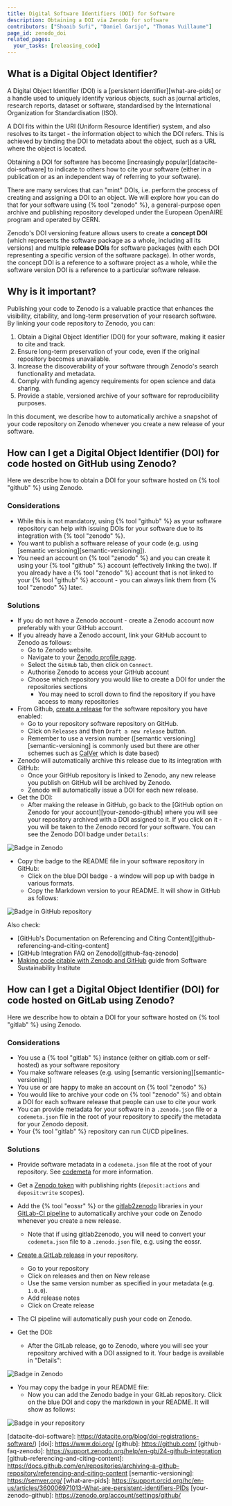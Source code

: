 ```yaml
---
title: Digital Software Identifiers (DOI) for Software
description: Obtaining a DOI via Zenodo for software
contributors: ["Shoaib Sufi", "Daniel Garijo", "Thomas Vuillaume"] 
page_id: zenodo_doi
related_pages:
  your_tasks: [releasing_code]
---
```


## What is a Digital Object Identifier?

A Digital Object Identifier (DOI) is a [persistent identifier][what-are-pids] or a handle used to uniquely identify 
various objects, such as journal articles, research reports, dataset or software, standardised by the International 
Organization for Standardisation (ISO).

A DOI fits within the URI (Uniform Resource Identifier) system, and also resolves to its target - the information 
object to which the DOI refers. 
This is achieved by binding the DOI to metadata about the object, such as a URL where the object is located. 

Obtaining a DOI for software has become [increasingly popular][datacite-doi-software] to indicate to others how to
cite your software (either in a publication or as an independent way of referring to your software).

There are many services that can "mint" DOIs, i.e. perform the process of creating and assigning a DOI to an object.
We will explore how you can do that for your software using {% tool "zenodo" %}, a general-purpose open archive and 
publishing repository developed under the European OpenAIRE program and operated by CERN.

Zenodo's DOI versioning feature allows users to create a **concept DOI** (which represents the software package as a 
whole, including all its versions) and multiple **release DOIs** for software packages (with each DOI representing a 
specific version of the software package).
In other words, the concept DOI is a reference to a software project as a whole, while the software version DOI is a 
reference to a particular software release.

## Why is it important?

Publishing your code to Zenodo is a valuable practice that enhances the visibility, citability, and long-term preservation of your research software. By linking your code repository to Zenodo, you can:

1. Obtain a Digital Object Identifier (DOI) for your software, making it easier to cite and track.
2. Ensure long-term preservation of your code, even if the original repository becomes unavailable.
3. Increase the discoverability of your software through Zenodo's search functionality and metadata.
4. Comply with funding agency requirements for open science and data sharing.
5. Provide a stable, versioned archive of your software for reproducibility purposes.

In this document, we describe how to automatically archive a snapshot of your code repository on Zenodo whenever you create a new release of your software. 


## How can I get a Digital Object Identifier (DOI) for code hosted on GitHub using Zenodo?

Here we describe how to obtain a DOI for your software hosted on {% tool "github" %} using Zenodo.

### Considerations

* While this is not mandatory, using {% tool "github" %} as your software repository can help with issuing DOIs for your software due to its integration with {% tool "zenodo" %}.
* You want to publish a software release of your code (e.g. using [semantic versioning][semantic-versioning]).
* You need an account on {% tool "zenodo" %} and you can create it using your {% tool "github" %} account (effectively linking the two). 
If you already have a {% tool "zenodo" %} account that is not linked to your {% tool "github" %} account - you can always link them from {% tool "zenodo" %} later.

### Solutions

* If you do not have a Zenodo account - create a Zenodo account now preferably with your GitHub account.
* If you already have a Zenodo account, link your GitHub account to Zenodo as follows:
	* Go to Zenodo website.
	* Navigate to your [Zenodo profile page](https://zenodo.org/account/settings/profile).
	* Select the `GitHub` tab, then click on `Connect`.
	* Authorise Zenodo to access your GitHub account
	* Choose which repository you would like to create a DOI for under the repositories sections
		* You may need to scroll down to find the repository if you have access to many repositories
* From Github, [create a release](./releasing_software) for the software repository you have enabled: 
	* Go to your repository software repository on GitHub.
	* Click on `Releases` and then `Draft a new release` button.
	* Remember to use a version number ([semantic versioning][semantic-versioning] is commonly used  but there are other schemes such as [CalVer][calver] which is date based)
* Zenodo will automatically archive this release due to its integration with GitHub:
	* Once your GitHub repository is linked to Zenodo, any new release you publish on GitHub will be archived by Zenodo.
	* Zenodo will automatically issue a DOI for each new release.
* Get the DOI:
	* After making the release in GitHub, go back to the [GitHub option on Zenodo for your account][your-zenodo-github] where you will see 
  your repository archived with a DOI assigned to it. If you click on it - you will be taken to the Zenodo record for 
  your software. You can see the Zenodo DOI badge under `Details`:

![Badge in Zenodo](../../images/badge_zenodo.png)

* Copy the badge to the README file in your software repository in GitHub:
	* Click on the blue DOI badge - a window will pop up with badge in various formats. 
    * Copy the Markdown version to your README. It will show in GitHub as follows:

![Badge in GitHub repository](../../images/badge_in_repo.png)

Also check:

- [GitHub's Documentation on Referencing and Citing Content][github-referencing-and-citing-content]
- [GitHub Integration FAQ on Zenodo][github-faq-zenodo]
- [Making code citable with Zenodo and GitHub][citable-github-ssi] guide from Software Sustainability Institute


## How can I get a Digital Object Identifier (DOI) for code hosted on GitLab using Zenodo?

Here we describe how to obtain a DOI for your software hosted on {% tool "gitlab" %} using Zenodo.


### Considerations

* You use a {% tool "gitlab" %} instance (either on gitlab.com or self-hosted) as your software repository
* You make software releases (e.g. using [semantic versioning][semantic-versioning])
* You use or are happy to make an account on {% tool "zenodo" %}
* You would like to archive your code on {% tool "zenodo" %} and obtain a DOI for each software release that people can use to cite your work
* You can provide metadata for your software in a `.zenodo.json` file or a `codemeta.json` file in the root of your repository to specify the metadata for your Zenodo deposit.
* Your {% tool "gitlab" %} repository can run CI/CD pipelines.

### Solutions

* Provide software metadata in a `codemeta.json` file at the root of your repository. See [codemeta](./software_metadata) for more information.
  
* Get a [Zenodo token](https://zenodo.org/account/settings/applications/tokens/new/) with publishing rights (`deposit:actions` and `deposit:write` scopes).

* Add the {% tool "eossr" %} or the [gitlab2zenodo](https://gitlab.com/sbeniamine/gitlab2zenodo) libraries in  your [GitLab-CI pipeline](https://docs.gitlab.com/ee/ci/yaml/) to automatically archive your code on Zenodo whenever you create a new release.
  * Note that if using gitlab2zenodo, you will need to convert your `codemeta.json` file to a `.zenodo.json` file, e.g. using the eossr.

* [Create a GitLab release](./releasing_software) in your repository.
  * Go to your repository
  * Click on releases and then on New release
  * Use the same version number as specified in your metadata (e.g. `1.0.0`).
  * Add release notes
  * Click on Create release

* The CI pipeline will automatically push your code on Zenodo.

* Get the DOI:
   * After the GitLab release, go to Zenodo, where you will see your repository archived with a DOI assigned to it. Your badge is available in "Details":

![Badge in Zenodo](../../images/badge_zenodo.png)

* You may copy the badge in your README file:
   * Now you can add the Zenodo badge in your GitLab repository. Click on the blue DOI and copy the markdown in your README. It will show as follows:

![Badge in your repository](../../images/badge_in_repo.png)




[calver]: https://calver.org/
[citable-github-ssi]: https://www.software.ac.uk/blog/making-code-citable-zenodo-and-github
[datacite-doi-software]: https://datacite.org/blog/doi-registrations-software/)
[doi]: https://www.doi.org/
[github]: https://github.com/
[github-faq-zenodo]: https://support.zenodo.org/help/en-gb/24-github-integration
[github-referencing-and-citing-content]: https://docs.github.com/en/repositories/archiving-a-github-repository/referencing-and-citing-content
[semantic-versioning]: https://semver.org/ 
[what-are-pids]: https://support.orcid.org/hc/en-us/articles/360006971013-What-are-persistent-identifiers-PIDs
[your-zenodo-github]: https://zenodo.org/account/settings/github/


